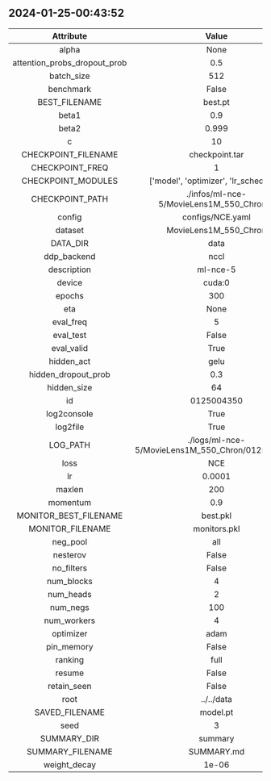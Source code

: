 
## 2024-01-25-00:43:52 


|  Attribute   |   Value   |
| :-------------: | :-----------: |
|  alpha  |   None    |
|  attention_probs_dropout_prob  |   0.5    |
|  batch_size  |   512    |
|  benchmark  |   False    |
|  BEST_FILENAME  |   best.pt    |
|  beta1  |   0.9    |
|  beta2  |   0.999    |
|  c  |   10    |
|  CHECKPOINT_FILENAME  |   checkpoint.tar    |
|  CHECKPOINT_FREQ  |   1    |
|  CHECKPOINT_MODULES  |   ['model', 'optimizer', 'lr_scheduler']    |
|  CHECKPOINT_PATH  |   ./infos/ml-nce-5/MovieLens1M_550_Chron/0    |
|  config  |   configs/NCE.yaml    |
|  dataset  |   MovieLens1M_550_Chron    |
|  DATA_DIR  |   data    |
|  ddp_backend  |   nccl    |
|  description  |   ml-nce-5    |
|  device  |   cuda:0    |
|  epochs  |   300    |
|  eta  |   None    |
|  eval_freq  |   5    |
|  eval_test  |   False    |
|  eval_valid  |   True    |
|  hidden_act  |   gelu    |
|  hidden_dropout_prob  |   0.3    |
|  hidden_size  |   64    |
|  id  |   0125004350    |
|  log2console  |   True    |
|  log2file  |   True    |
|  LOG_PATH  |   ./logs/ml-nce-5/MovieLens1M_550_Chron/0125004350    |
|  loss  |   NCE    |
|  lr  |   0.0001    |
|  maxlen  |   200    |
|  momentum  |   0.9    |
|  MONITOR_BEST_FILENAME  |   best.pkl    |
|  MONITOR_FILENAME  |   monitors.pkl    |
|  neg_pool  |   all    |
|  nesterov  |   False    |
|  no_filters  |   False    |
|  num_blocks  |   4    |
|  num_heads  |   2    |
|  num_negs  |   100    |
|  num_workers  |   4    |
|  optimizer  |   adam    |
|  pin_memory  |   False    |
|  ranking  |   full    |
|  resume  |   False    |
|  retain_seen  |   False    |
|  root  |   ../../data    |
|  SAVED_FILENAME  |   model.pt    |
|  seed  |   3    |
|  SUMMARY_DIR  |   summary    |
|  SUMMARY_FILENAME  |   SUMMARY.md    |
|  weight_decay  |   1e-06    |
